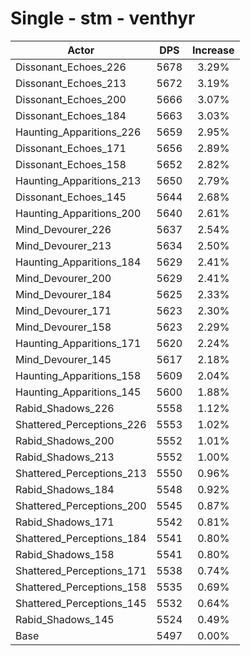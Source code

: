 # Single - stm - venthyr
| Actor | DPS | Increase |
|---|:---:|:---:|
|Dissonant_Echoes_226|5678|3.29%|
|Dissonant_Echoes_213|5672|3.19%|
|Dissonant_Echoes_200|5666|3.07%|
|Dissonant_Echoes_184|5663|3.03%|
|Haunting_Apparitions_226|5659|2.95%|
|Dissonant_Echoes_171|5656|2.89%|
|Dissonant_Echoes_158|5652|2.82%|
|Haunting_Apparitions_213|5650|2.79%|
|Dissonant_Echoes_145|5644|2.68%|
|Haunting_Apparitions_200|5640|2.61%|
|Mind_Devourer_226|5637|2.54%|
|Mind_Devourer_213|5634|2.50%|
|Haunting_Apparitions_184|5629|2.41%|
|Mind_Devourer_200|5629|2.41%|
|Mind_Devourer_184|5625|2.33%|
|Mind_Devourer_171|5623|2.30%|
|Mind_Devourer_158|5623|2.29%|
|Haunting_Apparitions_171|5620|2.24%|
|Mind_Devourer_145|5617|2.18%|
|Haunting_Apparitions_158|5609|2.04%|
|Haunting_Apparitions_145|5600|1.88%|
|Rabid_Shadows_226|5558|1.12%|
|Shattered_Perceptions_226|5553|1.02%|
|Rabid_Shadows_200|5552|1.01%|
|Rabid_Shadows_213|5552|1.00%|
|Shattered_Perceptions_213|5550|0.96%|
|Rabid_Shadows_184|5548|0.92%|
|Shattered_Perceptions_200|5545|0.87%|
|Rabid_Shadows_171|5542|0.81%|
|Shattered_Perceptions_184|5541|0.80%|
|Rabid_Shadows_158|5541|0.80%|
|Shattered_Perceptions_171|5538|0.74%|
|Shattered_Perceptions_158|5535|0.69%|
|Shattered_Perceptions_145|5532|0.64%|
|Rabid_Shadows_145|5524|0.49%|
|Base|5497|0.00%|
